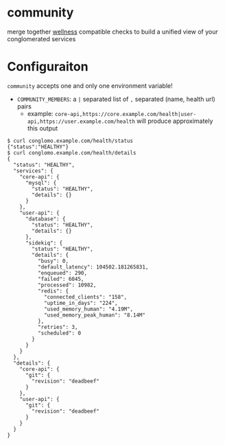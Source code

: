 community
=========

merge together [wellness](https://github.com/warmwaffles/wellness) compatible
checks to build a unified view of your conglomerated services

# Configuraiton

`community` accepts one and only one environment variable!

- `COMMUNITY_MEMBERS`: a `|` separated list of `,` separated (name, health url)
pairs
  * example: `core-api,https://core.example.com/health|user-api,https://user.example.com/health`
will produce approximately this output

```
$ curl conglomo.example.com/health/status
{"status":"HEALTHY"}
$ curl conglomo.example.com/health/details
{
  "status": "HEALTHY",
  "services": {
    "core-api": {
      "mysql": {
        "status": "HEALTHY",
        "details": {}
      }
    },
    "user-api": {
      "database": {
        "status": "HEALTHY",
        "details": {}
      },
      "sidekiq": {
        "status": "HEALTHY",
        "details": {
          "busy": 0,
          "default_latency": 104502.181265831,
          "enqueued": 290,
          "failed": 6045,
          "processed": 10982,
          "redis": {
            "connected_clients": "158",
            "uptime_in_days": "224",
            "used_memory_human": "4.19M",
            "used_memory_peak_human": "8.14M"
          },
          "retries": 3,
          "scheduled": 0
        }
      }
    }
  },
  "details": {
    "core-api": {
      "git": {
        "revision": "deadbeef"
      }
    },
    "user-api": {
      "git": {
        "revision": "deadbeef"
      }
    }
  }
}
```
